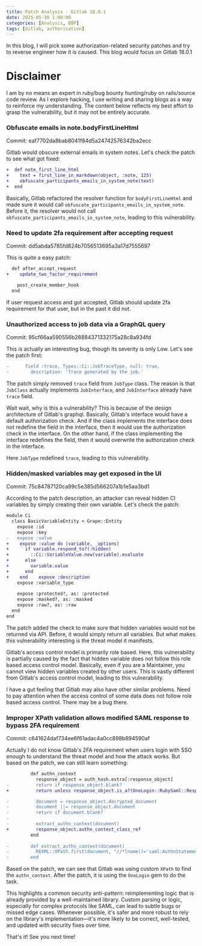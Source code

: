 ```yaml
---
title: Patch Analysis - Gitlab 18.0.1
date: 2025-05-30 1:00:00
categories: [Analysis, BBP]
tags: [Gitlab, authorisation]
---
```


In this blog, I will pick some authorization-related security patches and try to reverse engineer how it is caused. This blog would focus on Gitlab 18.0.1

# Disclaimer

I am by no means an expert in ruby/bug bounty hunting/ruby on rails/source code review. As I explore hacking, I use writing and sharing blogs as a way to reinforce my understanding. The content below reflects my best effort to grasp the vulnerability, but it may not be entirely accurate.

### Obfuscate emails in note.bodyFirstLineHtml
Commit: eaf7702da8bab8041f84d5a24742576342ba2ecc

Gitlab would obscure external emails in system notes. Let's check the patch to see what got fixed:
```diff
+  def note_first_line_html
+    text = first_line_in_markdown(object, :note, 125)
+    obfuscate_participants_emails_in_system_note(text)
+  end

```
Basically, Gitlab refactored the resolver function for `bodyFirstLineHtml` and made sure it would call `obfuscate_participants_emails_in_system_note`. Before it, the resolver would not call `obfuscate_participants_emails_in_system_note`, leading to this vulnerability.

### Need to update 2fa requirement after accepting request
Commit: dd5abda5785fd824b7056513695a3a17d7555697

This is quite a easy patch:
```diff
  def after_accept_request
+    update_two_factor_requirement

    post_create_member_hook
  end
```

If user request access and got accepted, Gitlab should update 2fa requirement for that user, but in the past it did not.

### Unauthorized access to job data via a GraphQL query
Commit: 95cf66aa590556b28884371332175a28c8a934fd

This is actually an interesting bug, though its severity is only Low. Let's see the patch first:
```diff
-      field :trace, Types::Ci::JobTraceType, null: true,
-        description: 'Trace generated by the job.'
```
The patch simply removed `trace` field from `JobType` class. The reason is that `JobClass` actually implements `JobInterface`, and `JobInterface` already have `trace` field. 

Wait wait, why is this a vulnerability? This is because of the design architecture of Gitlab's graphql. Basically, Gitlab's interface would have a default authorization check. And if the class implements the interface does not redefine the field in the interface, then it would use the authorization check in the interface. On the other hand, if the class implementing the interface redefines the field, then it would overwrite the authorization check in the interface.

Here `JobType` redefined `trace`, leading to this vulnerability.

### Hidden/masked variables may get exposed in the UI
Commit: 75c84787120ca99c5e385d566207a1b1e5aa3bd1

According to the patch description, an attacker can reveal hidden CI variables by simply creating their own variable. Let's check the patch:
```diff
module Ci  
  class BasicVariableEntity < Grape::Entity  
    expose :id  
    expose :key  
-   expose :value
+    expose :value do |variable, _options|  
+      if variable.respond_to?(:hidden)  
+        ::Ci::VariableValue.new(variable).evaluate  
+      else  
+        variable.value  
+      end  
+    end    expose :description  
    expose :variable_type  
  
    expose :protected?, as: :protected  
    expose :masked?, as: :masked  
    expose :raw?, as: :raw  
  end  
end
```

The patch added the check to make sure that hidden variables would not be returned via API. Before, it would simply return all variables. But what makes this vulnerability interesting is the threat model it manifests.

Gitlab's access control model is primarily role based. Here, this vulnerability is partially caused by the fact that hidden variable does not follow this role based access control model. Basically, even if you are a Maintainer, you cannot view hidden variables created by other users. This is vastly different from Gitlab's access control model, leading to this vulnerability.

I have a gut feeling that Gitlab may also have other similar problems. Need to pay attention when the access control of some data does not follow role based access control. There may be a bug there.

### Improper XPath validation allows modified SAML response to bypass 2FA requirement
Commit: c641624daf734ee6f61adac4a0cc898b894590af

Actually I do not know Gitlab's 2FA requirement when users login with SSO enough to understand the threat model and how the attack works. But based on the patch, we can still learn something:

```diff
         def authn_context
           response_object = auth_hash.extra[:response_object]
-          return if response_object.blank?
+          return unless response_object.is_a?(OneLogin::RubySaml::Response)

-          document = response_object.decrypted_document
-          document ||= response_object.document
-          return if document.blank?
-
-          extract_authn_context(document)
+          response_object.authn_context_class_ref
         end
         
-        def extract_authn_context(document)
-          REXML::XPath.first(document, "//*[name()='saml:AuthnStatement' or name()='saml2:AuthnStatement' or name()='AuthnStatement']/*[name()='saml:AuthnContext' or name()='saml2:AuthnContext' or name()='AuthnContext']/*[name()='saml:AuthnContextClassRef' or name()='saml2:AuthnContextClassRef' or name()='AuthnContextClassRef']/text()").to_s
-        end
```

Based on the patch, we can see that Gitlab was using custom `XPath` to find the `authn_context`. After the patch, it is using the `OneLogin` gem to do the task.

This highlights a common security anti-pattern: reimplementing logic that is already provided by a well-maintained library. Custom parsing or logic, especially for complex protocols like SAML, can lead to subtle bugs or missed edge cases. Whenever possible, it's safer and more robust to rely on the library's implementation—it's more likely to be correct, well-tested, and updated with security fixes over time.

That's it! See you next time!
